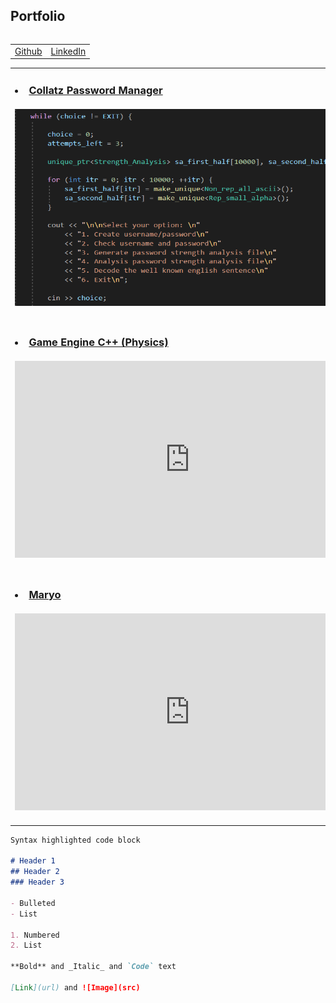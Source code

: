 ## Portfolio
<table align="right">
  <tr>
    <td><a href="https://github.com/Faizanshah007">Github</a></td>
    <td><a href="https://www.linkedin.com/in/faizanshah-ansari-gamedev/">LinkedIn</a></td>
  </tr>
</table>
<table>
  <tr>
    <td><h3>
      <li><a href="https://github.com/Faizanshah007/Advanced-Programming-for-Games">Collatz Password Manager</a></li>
      <br><img src="Code_Snippet.PNG" width="560" height="315">
      </h3></td>
    <td><h3>
      <li><a href="https://github.com/Faizanshah007/Advanced-Graphics-for-Games">Tropical Island</a></li>
      <br><iframe width="560" height="315" src="https://www.youtube.com/embed/HFE6a5WwDNY" title="YouTube video player" frameborder="0" allow="accelerometer; autoplay; clipboard-write; encrypted-media; gyroscope; picture-in-picture" allowfullscreen></iframe>
      </h3></td>
  </tr>
  <tr>
    <td><h3>
      <li><a href="https://github.com/Faizanshah007/Advanced-Game-Technologies">Game Engine C++ (Physics)</a></li>
      <br><iframe width="560" height="315" src="https://www.youtube.com/embed/gsKQjHwSaQw" title="YouTube video player" frameborder="0" allow="accelerometer; autoplay; clipboard-write; encrypted-media; gyroscope; picture-in-picture" allowfullscreen></iframe>
      </h3></td>
    <td><h3>
      <li><a href="https://github.com/Faizanshah007/Fight_My_Demon">Fight_My_Demon</a></li>
      <br><iframe width="560" height="315" src="https://www.youtube.com/embed/nv7ANnlrZOc" title="YouTube video player" frameborder="0" allow="accelerometer; autoplay; clipboard-write; encrypted-media; gyroscope; picture-in-picture" allowfullscreen></iframe>
      </h3></td>
  </tr>
  <tr>
    <td><h3>
      <li><a href="https://github.com/Faizanshah007/Maryo">Maryo</a></li>
      <br><iframe width="560" height="315" src="https://www.youtube.com/embed/nC0HyieDHOg" title="YouTube video player" frameborder="0" allow="accelerometer; autoplay; clipboard-write; encrypted-media; gyroscope; picture-in-picture" allowfullscreen></iframe>
      </h3></td>
    <td><h3>
      <li><a href="https://github.com/Faizanshah007/MindCanvas">MindCanvas</a></li>
      <br><iframe width="560" height="315" src="https://www.youtube.com/embed/gS2ErQcpkzA" title="YouTube video player" frameborder="0" allow="accelerometer; autoplay; clipboard-write; encrypted-media; gyroscope; picture-in-picture" allowfullscreen></iframe>
      </h3></td>
  </tr>
</table>

```markdown
Syntax highlighted code block

# Header 1
## Header 2
### Header 3

- Bulleted
- List

1. Numbered
2. List

**Bold** and _Italic_ and `Code` text

[Link](url) and ![Image](src)
```
